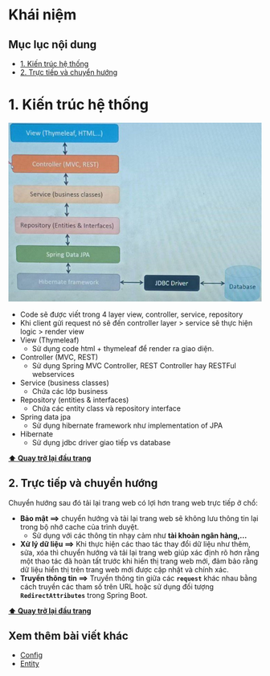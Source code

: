 # Khái niệm

## Mục lục nội dung

- [1. Kiến trúc hệ thống](#1-kiến-trúc-hệ-thống)
- [2. Trực tiếp và chuyển hướng](#2-trực-tiếp-và-chuyển-hướng)

# 1. Kiến trúc hệ thống

![architecture](/assets/architecture.jpg)

- Code sẽ được viết trong 4 layer view, controller, service, repository
- Khi client gửi request nó sẽ đến controller layer > service sẽ thực hiện logic > render view 
- View (Thymeleaf)
  - Sử dụng code html + thymeleaf để render ra giao diện.
- Controller (MVC, REST)
  - Sử dụng Spring MVC Controller, REST Controller hay RESTFul webservices
- Service (business classes)
  - Chứa các lớp business
- Repository (entities & interfaces)
  - Chứa các entity class và repository interface
- Spring data jpa
    - Sử dụng hibernate framework như implementation of JPA
- Hibernate
    - Sử dụng jdbc driver giao tiếp vs database 

**[⬆ Quay trở lại đầu trang](#mục-lục-nội-dung)**     

## 2. Trực tiếp và chuyển hướng

Chuyển hướng sau đó tải lại trang web có lợi hơn trang web trực tiếp ở chổ:

- **Bảo mật ==>** chuyển hướng và tải lại trang web sẽ không lưu thông tin lại trong bộ nhớ cache của trình duyệt. 
    - Sử dụng với các thông tin nhạy cảm như **tài khoản ngân hàng,...**
- **Xử lý dữ liệu ==>** Khi thực hiện các thao tác thay đổi dữ liệu như thêm, sửa, xóa thì chuyển hướng và tải lại trang web giúp xác định rõ hơn rằng một thao tác đã hoàn tất trước khi hiển thị trang web mới, đảm bảo rằng dữ liệu hiển thị trên trang web mới được cập nhật và chính xác.
- **Truyền thông tin ==>** Truyền thông tin giữa các **`request`** khác nhau bằng cách truyền các tham số trên URL hoặc sử dụng đối tượng **`RedirectAttributes`** trong Spring Boot.

**[⬆ Quay trở lại đầu trang](#mục-lục-nội-dung)**

## Xem thêm bài viết khác

- [Config](Day001.md) 
- [Entity](Day003.md) 